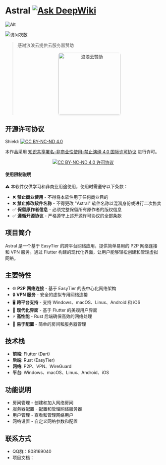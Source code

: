 

# Astral [![Ask DeepWiki](https://deepwiki.com/badge.svg)](https://deepwiki.com/ldoubil/astral)

![Alt](https://repobeats.axiom.co/api/embed/c8f00565120b9bd12bd4e50050e44b3515acb1cb.svg "Repobeats analytics image")

![访问次数](https://count.getloli.com/@astral?name=astral-home&theme=original-new&padding=7&offset=0&align=top&scale=1&pixelated=1&darkmode=auto)

> 感谢浪浪云提供云服务器赞助  
> <div style="margin: 15px 0; text-align: center;">
>   <a href="https://langlangy.cn/?ife9268:https://astral.fan/images/%E8%B5%9E%E5%8A%A9/logo%20(1).png" style="display: inline-block;">
>     <img src="https://astral.fan/images/%E8%B5%9E%E5%8A%A9/logo%20(1).png" 
>          style="width: 200px; max-width: 100%; height: auto; border-radius: 6px; box-shadow: 0 2px 4px rgba(0,0,0,0.1);"
>          alt="浪浪云赞助">
>   </a>
> </div>


## 开源许可协议
Shield: [![CC BY-NC-ND 4.0][cc-by-nc-nd-shield]][cc-by-nc-nd]

本作品采用 [知识共享署名-非商业性使用-禁止演绎 4.0 国际许可协议][cc-by-nc-nd] 进行许可。

<div style="text-align: center; margin: 10px 0;">
  <a href="https://creativecommons.org/licenses/by-nc-nd/4.0/legalcode.zh-hans" target="_blank">
    <img src="https://licensebuttons.net/l/by-nc-nd/4.0/88x31.png" alt="CC BY-NC-ND 4.0 许可协议" style="max-width: 100%;">
  </a>
</div>

#### 使用限制说明
⚠️ 本软件仅供学习和非商业用途使用，使用时需遵守以下条款：
- ❌ **禁止商业使用** - 不得将本软件用于任何商业目的
- ❌ **禁止修改软件名称** - 不得更改 "Astral" 软件名称以混淆身份或进行二次售卖
- ✅ **保留原作者信息** - 必须完整保留所有原作者的版权信息
- ✅ **遵循开源协议** - 严格遵守上述开源许可协议的全部条款


[cc-by-nc-nd]: https://creativecommons.org/licenses/by-nc-nd/4.0/legalcode.zh-hans
[cc-by-nc-nd-image]: https://licensebuttons.net/l/by-nc-nd/4.0/88x31.png
[cc-by-nc-nd-shield]: https://img.shields.io/badge/License-CC%20BY--NC--ND%204.0-lightgrey.svg

## 项目简介

Astral 是一个基于 EasyTier 的跨平台网络应用，提供简单易用的 P2P 网络连接和 VPN 服务。通过 Flutter 构建的现代化界面，让用户能够轻松创建和管理虚拟网络。

## 主要特性

- 🌐 **P2P 网络连接** - 基于 EasyTier 的去中心化网络架构
- 🔒 **VPN 服务** - 安全的虚拟专用网络连接
- 🖥️ **跨平台支持** - 支持 Windows、macOS、Linux、Android 和 iOS
- 🎨 **现代化界面** - 基于 Flutter 的美观用户界面
- ⚡ **高性能** - Rust 后端确保高效的网络处理
- 🔧 **易于配置** - 简单的房间和服务器管理

## 技术栈

- **前端**: Flutter (Dart)
- **后端**: Rust (EasyTier)
- **网络**: P2P、VPN、WireGuard
- **平台**: Windows、macOS、Linux、Android、iOS

## 功能说明

- 房间管理 - 创建和加入网络房间
- 服务器配置 - 配置和管理网络服务器
- 用户管理 - 查看和管理网络用户
- 网络设置 - 自定义网络参数和配置

## 联系方式

- QQ群：808169040
- 项目文档：


